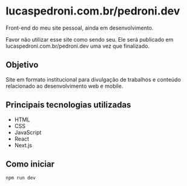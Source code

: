 # lucaspedroni.com.br/pedroni.dev

Front-end do meu site pessoal, ainda em desenvolvimento.

Favor não utilizar esse site como sendo seu. Ele será publicado em lucaspedroni.com.br/pedroni.dev uma vez que finalizado. 

## Objetivo

Site em formato institucional para divulgação de trabalhos e conteúdo relacionado ao desenvolvimento web e mobile.

## Principais tecnologias utilizadas
* HTML
* CSS
* JavaScript
* React
* Next.js

## Como iniciar

`npm run dev`
